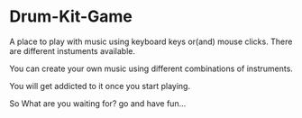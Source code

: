 # Drum-Kit-Game
A place to play with music using keyboard keys or(and) mouse clicks. There are different instuments available.

You can create your own music using different combinations of instruments.

You will get addicted to it once you start playing.

So What are you waiting for? go and have fun...
